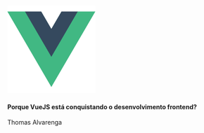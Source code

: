<img
  src="/img/logo.png"
  alt="VueJS Logo"
  width="200"/>
#### Porque VueJS está conquistando o desenvolvimento frontend?
Thomas Alvarenga
